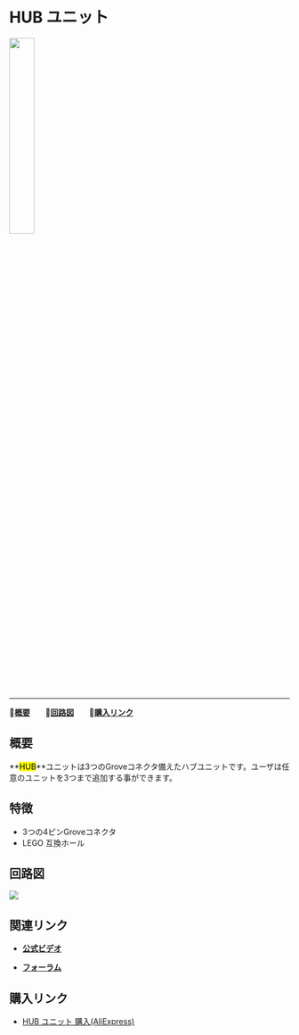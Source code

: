 # HUB ユニット

<img src="assets/img/product_pics/unit/M5GO_Unit_hub.png" width="30%" height="30%">

***

:memo:**[概要](#概要)**&nbsp;&nbsp;&nbsp;&nbsp;&nbsp;&nbsp; :electric_plug:**[回路図](#回路図)** &nbsp;&nbsp;&nbsp;&nbsp;&nbsp;&nbsp;🛒**[購入リンク](#購入リンク)**

## 概要

**<mark>HUB</mark>**ユニットは3つのGroveコネクタ備えたハブユニットです。ユーザは任意のユニットを3つまで追加する事ができます。

## 特徴

- 3つの4ピンGroveコネクタ
- LEGO 互換ホール

## 回路図

<img src="assets/img/product_pics/unit/hub_sch.JPG">

## 関連リンク

- **[公式ビデオ](https://www.youtube.com/channel/UCozgFVglWYQXbvTmGyS739w)**

- **[フォーラム](http://forum.m5stack.com/)**

## 購入リンク

- [HUB ユニット 購入(AliExpress)](https://www.aliexpress.com/store/product/M5Stack-1-3/3226069_32930928722.html)